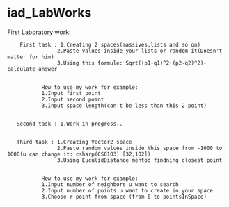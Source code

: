 # iad_LabWorks

First Laboratory work:
        
        First task : 1.Creating 2 spaces(massives,lists and so on)
                    2.Paste values inside your lists or random it(Doesn't matter for him)
                    3.Using this formule: Sqrt((p1-q1)^2+(p2-q2)^2)- calculate answer
                    
               
               How to use my work for example:
               1.Input first point
               2.Input second point
               3.Input space length(can't be less than this 2 point)
               
               
       Second task : 1.Work in progress..
                    
               
       Third task : 1.Creating Vector2 space
                    2.Paste random values inside this space from -1000 to 1000(u can change it: csharp(CS0103) [32,102])
                    3.Using EuculidDistance mehtod findning closest point
                    
               
               How to use my work for example:
               1.Input number of neighbors u want to search
               2.Input number of points u want to create in your space
               3.Choose r point from space (from 0 to pointsInSpace)
               
               
               
